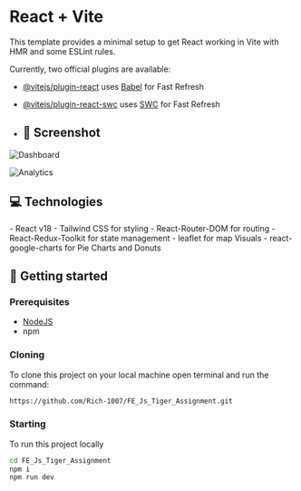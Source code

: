 # React + Vite

This template provides a minimal setup to get React working in Vite with HMR and some ESLint rules.

Currently, two official plugins are available:

- [@vitejs/plugin-react](https://github.com/vitejs/vite-plugin-react/blob/main/packages/plugin-react/README.md) uses [Babel](https://babeljs.io/) for Fast Refresh
- [@vitejs/plugin-react-swc](https://github.com/vitejs/vite-plugin-react-swc) uses [SWC](https://swc.rs/) for Fast Refresh

- <h2 id="layout">🎨 Screenshot</h2>
![Dashboard](https://github.com/user-attachments/assets/34c9d41c-3c18-4f68-b67d-8259e2ed16b1)


![Analytics](https://github.com/user-attachments/assets/6487b302-a13b-49f0-b401-4fff1e2cde5b)




 
<h2 id="technologies">💻 Technologies</h2>
- React v18
- Tailwind CSS for styling
- React-Router-DOM for routing
- React-Redux-Toolkit for state management
- leaflet for map Visuals
- react-google-charts for Pie Charts and Donuts
   
<h2 id="started">🚀 Getting started</h2>



 
<h3>Prerequisites</h3>

- [NodeJS](https://github.com/)
- npm
 
<h3>Cloning</h3>

To clone this project on your local machine open terminal and run the command:

```bash
https://github.com/Rich-1007/FE_Js_Tiger_Assignment.git
```
 
<h3>Starting</h3>

To run this project locally

```bash
cd FE_Js_Tiger_Assignment
npm i
npm run dev
```
 
